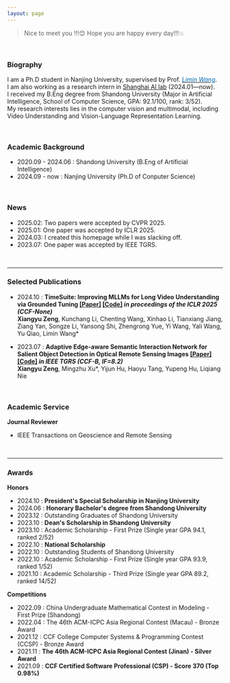 ```yaml
---
layout: page
---
```


> Nice to meet you !!!😊 Hope you are happy every day!!!💥

<br> 

### Biography

I am a Ph.D student in Nanjing University, supervised by Prof. [*<font color="#006ab1">Limin Wang</font>*](https://wanglimin.github.io/). 
<br>
I am also working as a research intern in [Shanghai AI lab](https://www.shlab.org.cn/) (2024.01—now).
<br>
I received my B.Eng degree from Shandong University (Major in Artificial Intelligence, School of Computer Science, GPA: 92.1/100, rank: 3/52). 
<br>
My research interests lies in the computer vision and multimodal, including Video Understanding and Vision-Language Representation Learning.

<br>

### Academic Background

- 2020.09 - 2024.06 : Shandong University (B.Eng of Artificial Intelligence)
- 2024.09 - now : Nanjing University (Ph.D of Conputer Science)

<br>

### News

- 2025.02: Two papers were accepted by CVPR 2025.
- 2025.01: One paper was accepted by ICLR 2025.
- 2024.03: I created this homepage while I was slacking off.
- 2023.07: One paper was accepted by IEEE TGRS.

<br>

---

### Selected Publications

- 2024.10 : **TimeSuite: Improving MLLMs for Long Video Understanding via Grounded Tuning [[Paper]](https://arxiv.org/abs/2410.19702) [[Code]](https://github.com/OpenGVLab/TimeSuite) *in proceedings of the ICLR 2025 (CCF-None)*** <br>
**Xiangyu Zeng**, Kunchang Li, Chenting Wang, Xinhao Li, Tianxiang Jiang, Ziang Yan, Songze Li, Yansong Shi, Zhengrong Yue, Yi Wang, Yali Wang, Yu Qiao, Limin Wang*

- 2023.07 : **Adaptive Edge-aware Semantic Interaction Network for Salient Object Detection in Optical Remote Sensing Images [[Paper]](https://ieeexplore.ieee.org/abstract/document/10198281/) [[Code]](https://github.com/xumingzhu989/AESINet-TGRS) *in IEEE TGRS (CCF-B, IF=8.2)*** <br>
**Xiangyu Zeng**, Mingzhu Xu*, Yijun Hu, Haoyu Tang, Yupeng Hu, Liqiang Nie

<br>

### Academic Service

 **Journal Reviewer**
- IEEE Transactions on Geoscience and Remote Sensing

<br>

---

### Awards 

 **Honors**
- 2024.10 : **President's Special Scholarship in Nanjing University**
- 2024.06 : **Honorary Bachelor's degree from Shandong University**
- 2023.12 : Outstanding Graduates of Shandong University
- 2023.10 : **Dean's Scholarship in Shandong University**
- 2023.10 : Academic Scholarship - First Prize (Single year GPA 94.1, ranked 2/52)
- 2022.10 : **National Scholarship**
- 2022.10 : Outstanding Students of Shandong University
- 2022.10 : Academic Scholarship - First Prize (Single year GPA 93.9, ranked 1/52)
- 2021.10 : Academic Scholarship - Third Prize (Single year GPA 89.2, ranked 14/52)


**Competitions**
- 2022.09 : China Undergraduate Mathematical Contest in Modeling - First Prize (Shandong)
- 2022.04 : The 46th ACM-ICPC Asia Regional Contest (Macau) - Bronze Award
- 2021.12 : CCF College Computer Systems & Programming Contest (CCSP) - Bronze Award
- 2021.11 : **The 46th ACM-ICPC Asia Regional Contest (Jinan) - Silver Award**
- 2021.09 : **CCF Certified Software Professional (CSP) - Score 370 (Top 0.98%)**
